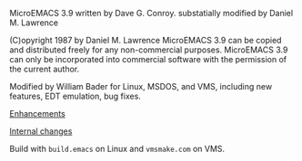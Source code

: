 MicroEMACS 3.9
written by Dave G. Conroy.
substatially modified by Daniel M. Lawrence

(C)opyright 1987 by Daniel M. Lawrence
MicroEMACS 3.9 can be copied and distributed freely for any
non-commercial purposes. MicroEMACS 3.9 can only be incorporated
into commercial software with the permission of the current author.

Modified by William Bader for Linux, MSDOS, and VMS, including new features, EDT emulation, bug fixes.

[Enhancements](read.me)

[Internal changes](read.me2)

Build with `build.emacs` on Linux and `vmsmake.com` on VMS.
